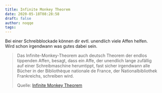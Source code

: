 ```yaml
---
title: Infinite Monkey Theorem
date: 2020-05-18T08:28:58
draft: false
author: noqqe
tags:
---
```


Bei einer Schreibblockade können dir evtl. unendlich viele Affen helfen. Wird
schon irgendwann was gutes dabei sein.

> Das Infinite-Monkey-Theorem auch deutsch Theorem der endlos tippenden
> Affen, besagt, dass ein Affe, der unendlich lange zufällig auf einer
> Schreibmaschine herumtippt, fast sicher irgendwann alle Bücher in der
> Bibliothèque nationale de France, der Nationalbibliothek Frankreichs,
> schreiben wird.
>
> Quelle: [Infinite Monkey Theorem](https://de.wikipedia.org/wiki/Infinite-Monkey-Theorem)
